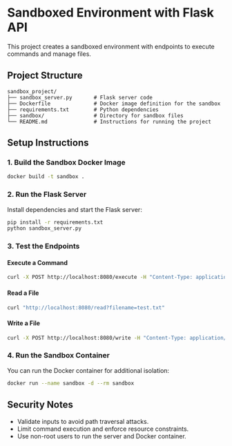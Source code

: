 # Sandboxed Environment with Flask API

This project creates a sandboxed environment with endpoints to execute commands and manage files.

## Project Structure

```
sandbox_project/
├── sandbox_server.py       # Flask server code
├── Dockerfile              # Docker image definition for the sandbox
├── requirements.txt        # Python dependencies
├── sandbox/                # Directory for sandbox files
└── README.md               # Instructions for running the project
```

## Setup Instructions

### 1. Build the Sandbox Docker Image

```bash
docker build -t sandbox .
```

### 2. Run the Flask Server

Install dependencies and start the Flask server:

```bash
pip install -r requirements.txt
python sandbox_server.py
```

### 3. Test the Endpoints

#### Execute a Command
```bash
curl -X POST http://localhost:8080/execute -H "Content-Type: application/json" -d '{"command": "ls"}'
```

#### Read a File
```bash
curl "http://localhost:8080/read?filename=test.txt"
```

#### Write a File
```bash
curl -X POST http://localhost:8080/write -H "Content-Type: application/json" -d '{"filename": "newfile.txt", "content": "Hello, Sandbox!"}'
```

### 4. Run the Sandbox Container

You can run the Docker container for additional isolation:

```bash
docker run --name sandbox -d --rm sandbox
```

## Security Notes

- Validate inputs to avoid path traversal attacks.
- Limit command execution and enforce resource constraints.
- Use non-root users to run the server and Docker container.

